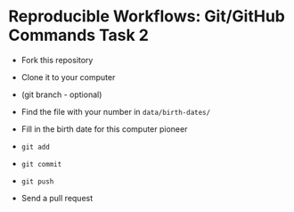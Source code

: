# Reproducible Workflows: Git/GitHub Commands Task 2

* Fork this repository


* Clone it to your computer
* (git branch - optional)
* Find the file with your number in `data/birth-dates/`
* Fill in the birth date for this computer pioneer
* `git add`
* `git commit`
* `git push`
* Send a pull request

